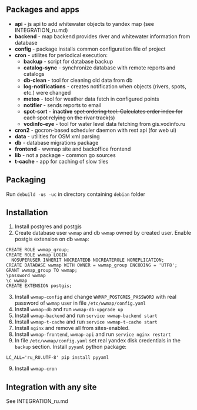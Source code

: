 ## Packages and apps

* **api** - js api to add whitewater objects to yandex map (see INTEGRATION_ru.md)
* **backend** - map backend provides river and whitewater information from database
* **config** - package installs common configuration file of project
* **cron** - utilites for periodical execution:
    * **backup** - script for database backup
    * **catalog-sync** - synchronize database with remote reports and catalogs
    * **db-clean** - tool for cleaning old data from db
    * **log-notifications** - creates notification when objects (rivers, spots, etc.) were changed
    * **meteo** - tool for weather data fetch in configured points
    * **notifier** - sends reports to email
    * **spot-sort** - __inactive__ ~~spot ordering tool. Calculates order index for each spot relying on the rivar track(s)~~
    * **vodinfo-eye** - tool for water level data fetching from gis.vodinfo.ru
* **cron2** - gocron-based scheduler daemon with rest api (for web ui)    
* **data** - utilities for OSM xml parsing
* **db** - database migrations package
* **frontend** - wwmap site and backoffice frontend
* **lib** - not a package - common go sources
* **t-cache** - app for caching of slow tiles

## Packaging

Run ``debuild -us -uc`` in directory containing ``debian`` folder

## Installation
1. Install postgres and postgis
2. Create database user ``wwmap`` and db ``wwmap`` owned by created user. Enable postgis extension on db ``wwmap``:
```
CREATE ROLE wwmap_group;
CREATE ROLE wwmap LOGIN
  NOSUPERUSER INHERIT NOCREATEDB NOCREATEROLE NOREPLICATION;
CREATE DATABASE wwmap WITH OWNER = wwmap_group ENCODING = 'UTF8';
GRANT wwmap_group TO wwmap;
\password wwmap
\c wwmap
CREATE EXTENSION postgis;
```
3. Install ``wwmap-config`` and change ``WWMAP_POSTGRES_PASSWORD`` with real password of ``wwmap`` user in file ``/etc/wwmap/config.yaml``
4. Install ``wwmap-db`` and run ``wwmap-db-upgrade up``
5. Install ``wwmap-backend`` and run ``service wwmap-backend start``
5. Install ``wwmap-t-cache`` and run ``service wwmap-t-cache start``
6. Install ``nginx`` and remove all from sites-enabled.
7. Install ``wwmap-frontend``, ``wwmap-api`` and run ``service nginx restart``
8. In file ``/etc/wwmap/config.yaml`` set real yandex disk credentials in the ``backup`` section. Install ``pyyaml`` python package:
```
LC_ALL='ru_RU.UTF-8' pip install pyyaml
```
9. Install ``wwmap-cron``

## Integration with any site
See INTEGRATION_ru.md